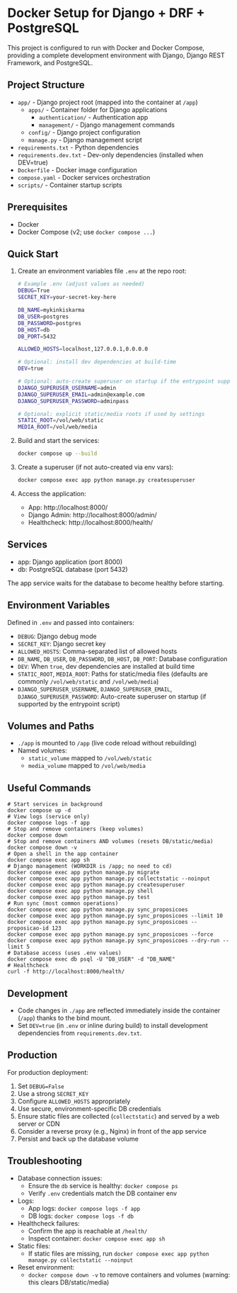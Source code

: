 # Docker Setup for Django + DRF + PostgreSQL

This project is configured to run with Docker and Docker Compose, providing a complete development environment with Django, Django REST Framework, and PostgreSQL.

## Project Structure

- `app/` - Django project root (mapped into the container at `/app`)
  - `apps/` - Container folder for Django applications
    - `authentication/` - Authentication app
    - `management/` - Django management commands
  - `config/` - Django project configuration
  - `manage.py` - Django management script
- `requirements.txt` - Python dependencies
- `requirements.dev.txt` - Dev-only dependencies (installed when DEV=true)
- `Dockerfile` - Docker image configuration
- `compose.yaml` - Docker services orchestration
- `scripts/` - Container startup scripts

## Prerequisites

- Docker
- Docker Compose (v2; use `docker compose ...`)

## Quick Start

1. Create an environment variables file `.env` at the repo root:
   ```bash
   # Example .env (adjust values as needed)
   DEBUG=True
   SECRET_KEY=your-secret-key-here

   DB_NAME=mykinkiskarma
   DB_USER=postgres
   DB_PASSWORD=postgres
   DB_HOST=db
   DB_PORT=5432

   ALLOWED_HOSTS=localhost,127.0.0.1,0.0.0.0

   # Optional: install dev dependencies at build-time
   DEV=true

   # Optional: auto-create superuser on startup if the entrypoint supports it
   DJANGO_SUPERUSER_USERNAME=admin
   DJANGO_SUPERUSER_EMAIL=admin@example.com
   DJANGO_SUPERUSER_PASSWORD=adminpass

   # Optional: explicit static/media roots if used by settings
   STATIC_ROOT=/vol/web/static
   MEDIA_ROOT=/vol/web/media
   ```

2. Build and start the services:
   ```bash
   docker compose up --build
   ```

3. Create a superuser (if not auto-created via env vars):
   ```bash
   docker compose exec app python manage.py createsuperuser
   ```

4. Access the application:
   - App: http://localhost:8000/
   - Django Admin: http://localhost:8000/admin/
   - Healthcheck: http://localhost:8000/health/

## Services

- app: Django application (port 8000)
- db: PostgreSQL database (port 5432)

The app service waits for the database to become healthy before starting.

## Environment Variables

Defined in `.env` and passed into containers:

- `DEBUG`: Django debug mode
- `SECRET_KEY`: Django secret key
- `ALLOWED_HOSTS`: Comma-separated list of allowed hosts
- `DB_NAME`, `DB_USER`, `DB_PASSWORD`, `DB_HOST`, `DB_PORT`: Database configuration
- `DEV`: When `true`, dev dependencies are installed at build time
- `STATIC_ROOT`, `MEDIA_ROOT`: Paths for static/media files (defaults are commonly `/vol/web/static` and `/vol/web/media`)
- `DJANGO_SUPERUSER_USERNAME`, `DJANGO_SUPERUSER_EMAIL`, `DJANGO_SUPERUSER_PASSWORD`: Auto-create superuser on startup (if supported by the entrypoint script)

## Volumes and Paths

- `./app` is mounted to `/app` (live code reload without rebuilding)
- Named volumes:
  - `static_volume` mapped to `/vol/web/static`
  - `media_volume` mapped to `/vol/web/media`

## Useful Commands
```aiignore
# Start services in background
docker compose up -d
# View logs (service only)
docker compose logs -f app
# Stop and remove containers (keep volumes)
docker compose down
# Stop and remove containers AND volumes (resets DB/static/media)
docker compose down -v
# Open a shell in the app container
docker compose exec app sh
# Django management (WORKDIR is /app; no need to cd)
docker compose exec app python manage.py migrate 
docker compose exec app python manage.py collectstatic --noinput 
docker compose exec app python manage.py createsuperuser 
docker compose exec app python manage.py shell 
docker compose exec app python manage.py test
# Run sync (most common operations)
docker compose exec app python manage.py sync_proposicoes 
docker compose exec app python manage.py sync_proposicoes --limit 10 
docker compose exec app python manage.py sync_proposicoes --proposicao-id 123 
docker compose exec app python manage.py sync_proposicoes --force 
docker compose exec app python manage.py sync_proposicoes --dry-run --limit 5
# Database access (uses .env values)
docker compose exec db psql -U "DB_USER" -d "DB_NAME"
# Healthcheck
curl -f http://localhost:8000/health/
```



## Development

- Code changes in `./app` are reflected immediately inside the container (`/app`) thanks to the bind mount.
- Set `DEV=true` (in `.env` or inline during build) to install development dependencies from `requirements.dev.txt`.

## Production

For production deployment:

1. Set `DEBUG=False`
2. Use a strong `SECRET_KEY`
3. Configure `ALLOWED_HOSTS` appropriately
4. Use secure, environment-specific DB credentials
5. Ensure static files are collected (`collectstatic`) and served by a web server or CDN
6. Consider a reverse proxy (e.g., Nginx) in front of the app service
7. Persist and back up the database volume

## Troubleshooting

- Database connection issues:
  - Ensure the `db` service is healthy: `docker compose ps`
  - Verify `.env` credentials match the DB container env
- Logs:
  - App logs: `docker compose logs -f app`
  - DB logs: `docker compose logs -f db`
- Healthcheck failures:
  - Confirm the app is reachable at `/health/`
  - Inspect container: `docker compose exec app sh`
- Static files:
  - If static files are missing, run `docker compose exec app python manage.py collectstatic --noinput`
- Reset environment:
  - `docker compose down -v` to remove containers and volumes (warning: this clears DB/static/media)